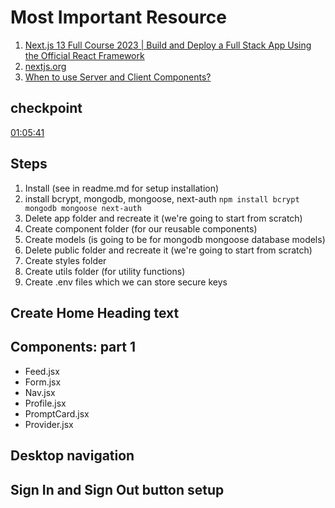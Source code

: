 # Most Important Resource

1. [Next.js 13 Full Course 2023 | Build and Deploy a Full Stack App Using the Official React Framework](<[https://](https://youtu.be/wm5gMKuwSYk)>)
2. [nextjs.org](<[https://](https://nextjs.org/)>)
3. [When to use Server and Client Components?](<[https://](https://nextjs.org/docs/getting-started/react-essentials#when-to-use-server-and-client-components)>)

## checkpoint

[01:05:41](<[https://](https://youtu.be/wm5gMKuwSYk?t=3941)>)

## Steps

1. Install (see in readme.md for setup installation)
2. install bcrypt, mongodb, mongoose, next-auth `npm install bcrypt mongodb mongoose next-auth`
3. Delete app folder and recreate it (we're going to start from scratch)
4. Create component folder (for our reusable components)
5. Create models (is going to be for mongodb mongoose database models)
6. Delete public folder and recreate it (we're going to start from scratch)
7. Create styles folder
8. Create utils folder (for utility functions)
9. Create .env files which we can store secure keys

## Create Home Heading text

## Components: part 1

- Feed.jsx
- Form.jsx
- Nav.jsx
- Profile.jsx
- PromptCard.jsx
- Provider.jsx

## Desktop navigation

## Sign In and Sign Out button setup
